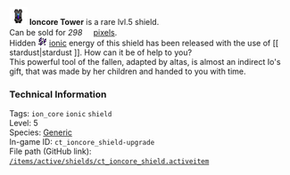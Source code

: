 ![ ](https://raw.githubusercontent.com/Ceterai/Enternia/main/items/active/shields/ct_ioncore_shield.png) **Ioncore Tower** is a rare lvl.5 shield.  
Can be sold for *298* <img src="https://starbounder.org/mediawiki/images/2/21/Pixel.png" width="12" height="16"/> [pixels](https://starbounder.org/Pixel).  
Hidden ![ ](https://raw.githubusercontent.com/Ceterai/Enternia/main/damage/ct_ionic.png) [ionic](Enternia#damage) energy of this shield has been released with the use of [[ stardust|stardust ]]. How can it be of help to you?  
This powerful tool of the fallen, adapted by altas, is almost an indirect Io's gift, that was made by her children and handed to you with time.

### Technical Information

Tags: `ion_core` `ionic` `shield`  
Level: 5  
Species: [Generic](https://starbounder.org/Perfectly_Generic_Item)  
In-game ID: `ct_ioncore_shield-upgrade`  
File path (GitHub link): [`/items/active/shields/ct_ioncore_shield.activeitem`](https://github.com/Ceterai/Enternia/blob/main/items/active/shields/ct_ioncore_shield.activeitem)
